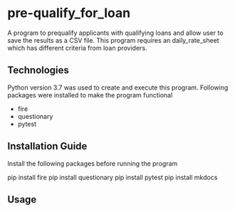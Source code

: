 # pre-qualify_for_loan
A program to prequalify applicants with qualifying loans and allow user to save the results as a CSV file. This program requires an daily_rate_sheet which has different criteria from loan providers.

## Technologies
Python version 3.7 was used to create and execute this program. 
Following packages were installed to make the program functional
- fire
- questionary
- pytest

## Installation Guide

Install the following packages before running the program

  pip install fire
  pip install questionary
  pip install pytest
  pip install mkdocs


## Usage

